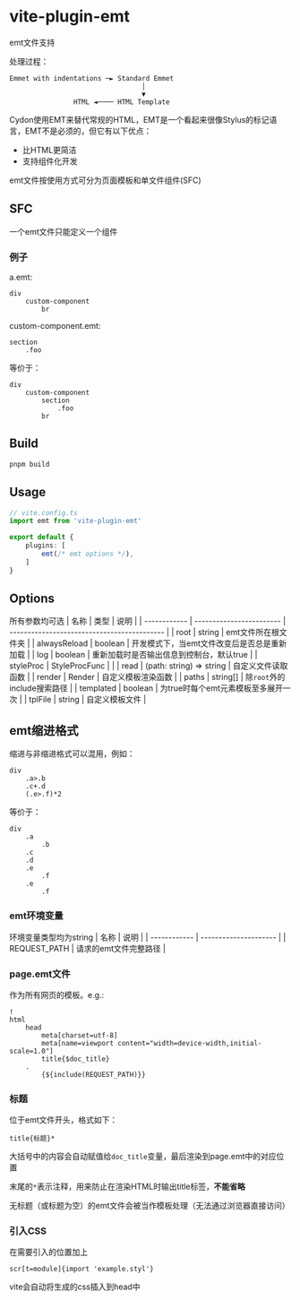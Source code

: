 # vite-plugin-emt

emt文件支持

处理过程：
```
Emmet with indentations ─► Standard Emmet
                                 │
                                 ▼
                HTML ◄──── HTML Template
```

Cydon使用EMT来替代常规的HTML，EMT是一个看起来很像Stylus的标记语言，EMT不是必须的，但它有以下优点：
- 比HTML更简洁
- 支持组件化开发

emt文件按使用方式可分为页面模板和单文件组件(SFC)

## SFC
一个emt文件只能定义一个组件

### 例子
a.emt:
```styl
div
	custom-component
		br
```
custom-component.emt:
```styl
section
	.foo
```
等价于：
```styl
div
	custom-component
		section
			.foo
		br
```

## Build
```sh
pnpm build
```

## Usage
```ts
// vite.config.ts
import emt from 'vite-plugin-emt'

export default {
	plugins: [
		emt(/* emt options */),
	]
}
```

## Options
所有参数均可选
| 名称         | 类型                     | 说明                                        |
| ------------ | ------------------------ | ------------------------------------------- |
| root         | string                   | emt文件所在根文件夹                         |
| alwaysReload | boolean                  | 开发模式下，当emt文件改变后是否总是重新加载 |
| log          | boolean                  | 重新加载时是否输出信息到控制台，默认true    |
| styleProc    | StyleProcFunc            |                                             |
| read         | (path: string) => string | 自定义文件读取函数                          |
| render       | Render                   | 自定义模板渲染函数                          |
| paths        | string[]                 | 除`root`外的include搜索路径                 |
| templated    | boolean                  | 为true时每个emt元素模板至多展开一次         |
| tplFile      | string                   | 自定义模板文件                              |

## emt缩进格式
缩进与非缩进格式可以混用，例如：

```styl
div
	.a>.b
	.c+.d
	(.e>.f)*2
```
等价于：
```styl
div
	.a
		.b
	.c
	.d
	.e
		.f
	.e
		.f
```

### emt环境变量
环境变量类型均为string
| 名称         | 说明                  |
| ------------ | --------------------- |
| REQUEST_PATH | 请求的emt文件完整路径 |

### page.emt文件
作为所有网页的模板。e.g.:
```styl
!
html
	head
		meta[charset=utf-8]
		meta[name=viewport content="width=device-width,initial-scale=1.0"]
		title{$doc_title}
	.
		{${include(REQUEST_PATH)}}
```

### 标题
位于emt文件开头，格式如下：
```styl
title{标题}*
```
大括号中的内容会自动赋值给`doc_title`变量，最后渲染到page.emt中的对应位置

末尾的`*`表示注释，用来防止在渲染HTML时输出title标签，**不能省略**

无标题（或标题为空）的emt文件会被当作模板处理（无法通过浏览器直接访问）

### 引入CSS
在需要引入的位置加上
```styl
scr[t=module]{import 'example.styl'}
```
vite会自动将生成的css插入到head中
